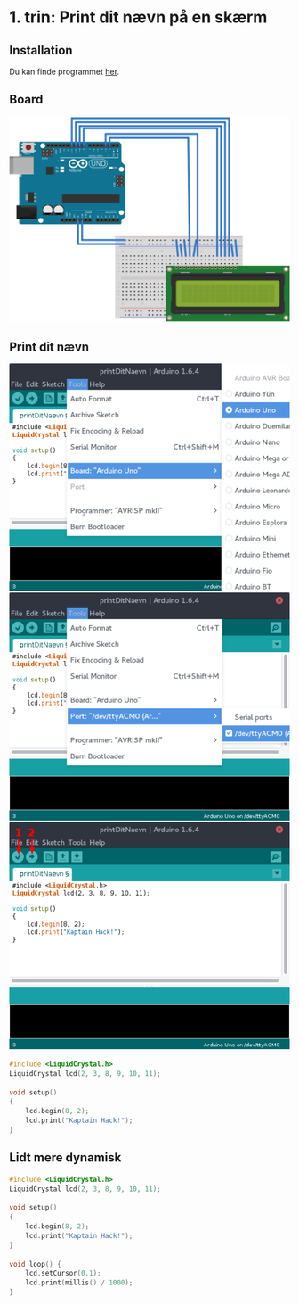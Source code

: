 # 1. trin: Print dit nævn på en skærm

## Installation

Du kan finde programmet [her](https://www.arduino.cc/en/Main/Software).


## Board

![The wiring](./images/board.svg)

## Print dit nævn

![setBoard](./images/setBoard.png)
![setPort](./images/setPort.png)
![buttons](./images/compileAndBurn.png)

```C
#include <LiquidCrystal.h>
LiquidCrystal lcd(2, 3, 8, 9, 10, 11);

void setup()
{
    lcd.begin(8, 2);
    lcd.print("Kaptain Hack!");
}
```

## Lidt mere dynamisk

```C
#include <LiquidCrystal.h>
LiquidCrystal lcd(2, 3, 8, 9, 10, 11);

void setup()
{
    lcd.begin(8, 2);
    lcd.print("Kaptain Hack!");
}

void loop() {
    lcd.setCursor(0,1);
    lcd.print(millis() / 1000);
}
```
